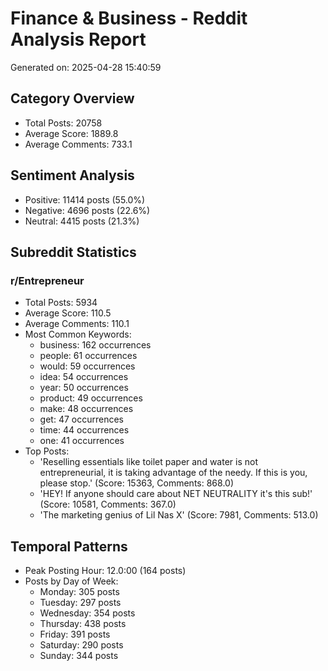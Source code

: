 # Finance & Business - Reddit Analysis Report

Generated on: 2025-04-28 15:40:59

## Category Overview
- Total Posts: 20758
- Average Score: 1889.8
- Average Comments: 733.1

## Sentiment Analysis
- Positive: 11414 posts (55.0%)
- Negative: 4696 posts (22.6%)
- Neutral: 4415 posts (21.3%)

## Subreddit Statistics

### r/Entrepreneur
- Total Posts: 5934
- Average Score: 110.5
- Average Comments: 110.1
- Most Common Keywords:
  - business: 162 occurrences
  - people: 61 occurrences
  - would: 59 occurrences
  - idea: 54 occurrences
  - year: 50 occurrences
  - product: 49 occurrences
  - make: 48 occurrences
  - get: 47 occurrences
  - time: 44 occurrences
  - one: 41 occurrences
- Top Posts:
  - 'Reselling essentials like toilet paper and water is not entrepreneurial, it is taking advantage of the needy. If this is you, please stop.' (Score: 15363, Comments: 868.0)
  - 'HEY! If anyone should care about NET NEUTRALITY it's this sub!' (Score: 10581, Comments: 367.0)
  - 'The marketing genius of Lil Nas X' (Score: 7981, Comments: 513.0)

## Temporal Patterns
- Peak Posting Hour: 12.0:00 (164 posts)
- Posts by Day of Week:
  - Monday: 305 posts
  - Tuesday: 297 posts
  - Wednesday: 354 posts
  - Thursday: 438 posts
  - Friday: 391 posts
  - Saturday: 290 posts
  - Sunday: 344 posts